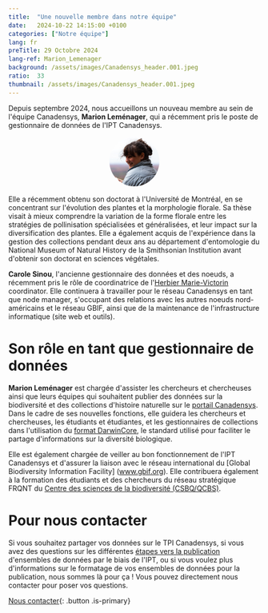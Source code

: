 ```yaml
---
title:  "Une nouvelle membre dans notre équipe"
date:   2024-10-22 14:15:00 +0100
categories: ["Notre équipe"]
lang: fr
preTitle: 29 Octobre 2024
lang-ref: Marion_Lemenager
background: /assets/images/Canadensys_header.001.jpeg
ratio:  33
thumbnail: /assets/images/Canadensys_header.001.jpeg
---
```



Depuis septembre 2024, nous accueillons un nouveau membre au sein de l'équipe Canadensys, **Marion Leménager**, qui a récemment pris le poste de gestionnaire de données de l'IPT Canadensys.



<p align="center" width="100%">
  <img src="assets/images/Marion-Lemenager.jpeg" alt="Avatar" style="width:100px; height:100px; border-radius:50%;">
</p>



Elle a récemment obtenu son doctorat à l'Université de Montréal, en se concentrant sur l'évolution des plantes et la morphologie florale. Sa thèse visait à mieux comprendre la variation de la forme florale entre les stratégies de pollinisation spécialisées et généralisées, et leur impact sur la diversification des plantes. Elle a également acquis de l'expérience dans la gestion des collections pendant deux ans au département d'entomologie du National Museum of Natural History de la Smithsonian Institution avant d'obtenir son doctorat en sciences végétales. 


**Carole Sinou**, l'ancienne gestionnaire des données et des noeuds, a récemment pris le rôle de coordinatrice de l'[Herbier Marie-Victorin](https://irbv.umontreal.ca/research/collections/marie-victorin-herbarium-mt/?lang=en) coordinator. Elle continuera à travailler pour le réseau Canadensys en tant que node manager, s'occupant des relations avec les autres noeuds nord-américains et le réseau GBIF, ainsi que de la maintenance de l'infrastructure informatique (site web et outils). 







# Son rôle en tant que gestionnaire de données

**Marion Leménager** est chargée d'assister les chercheurs et chercheuses ainsi que leurs équipes qui souhaitent publier des données sur la biodiversité et des collections d'histoire naturelle sur le [portail Canadensys](www.canadensys.net). Dans le cadre de ses nouvelles fonctions, elle guidera les chercheurs et chercheuses, les étudiants et étudiantes, et les gestionnaires de collections dans l'utilisation du [format DarwinCore](https://dwc.tdwg.org/), le standard utilisé pour faciliter le partage d'informations sur la diversité biologique.

Elle est également chargée de veiller au bon fonctionnement de l'IPT Canadensys et d'assurer la liaison avec le réseau international du [Global Biodiversity Information Facility] (www.gbif.org). Elle contribuera également à la formation des étudiants et des chercheurs du réseau stratégique FRQNT du [Centre des sciences de la biodiversité (CSBQ/QCBS)](https://qcbs.ca/).


# Pour nous contacter

Si vous souhaitez partager vos données sur le TPI Canadensys, si vous avez des questions sur les différentes [étapes vers la publication](https://www.canadensys.net/publish/7-step-guide/) d'ensembles de données par le biais de l'IPT, ou si vous voulez plus d'informations sur le formatage de vos ensembles de données pour la publication, nous sommes là pour ça ! Vous pouvez directement nous contacter pour poser vos questions.

[Nous contacter](mailto:canadensys.network@gmail.com){: .button .is-primary}


<!-- To verify : links to Canadensys website should be referred to the right language among the two versions of the news post -->